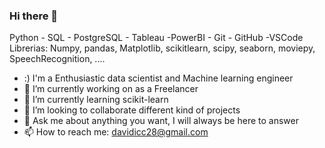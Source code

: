 ### Hi there 👋
Python - SQL - PostgreSQL - Tableau -PowerBI - Git - GitHub -VSCode
Librerias: Numpy, pandas, Matplotlib, scikitlearn, scipy, seaborn, moviepy, SpeechRecognition, ....

- :)  I'm a Enthusiastic data scientist and Machine learning engineer
- 🔭 I’m currently working on as a Freelancer
- 🌱 I’m currently learning scikit-learn
- 👯 I’m looking to collaborate different kind of projects
- 💬 Ask me about anything you want, I will always be here to answer
- 📫 How to reach me: davidicc28@gmail.com

<!--
**davidcarrillo10288/davidcarrillo10288** is a ✨ _special_ ✨ repository because its `README.md` (this file) appears on your GitHub profile.

Here are some ideas to get you started:
- :) I'm a Enthusiastic data scientist and Machine learning engineer
- 🔭 I’m currently working on as a Freelancer
- 🌱 I’m currently learning scikit-learn
- 👯 I’m looking to collaborate different kind of projects
- 💬 Ask me about anything you want, I will always be here to answer
- 📫 How to reach me: davidicc28@gmail.com
-->

 
